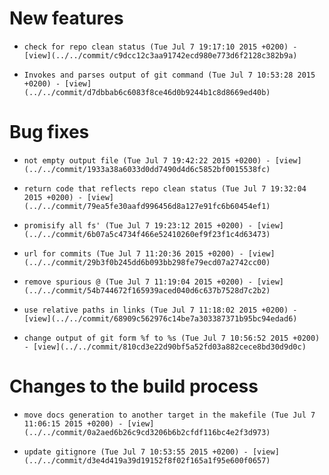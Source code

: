 
# New features

-     check for repo clean status (Tue Jul 7 19:17:10 2015 +0200) - [view](../../commit/c9dcc12c3aa91742ecd980e773d6f2128c382b9a) 
-     Invokes and parses output of git command (Tue Jul 7 10:53:28 2015 +0200) - [view](../../commit/d7dbbab6c6083f8ce46d0b9244b1c8d8669ed40b) 

# Bug fixes

-     not empty output file (Tue Jul 7 19:42:22 2015 +0200) - [view](../../commit/1933a38a6033d0dd7490d4d6c5852bf0015538fc) 
-     return code that reflects repo clean status (Tue Jul 7 19:32:04 2015 +0200) - [view](../../commit/79ea5fe30aafd996456d8a127e91fc6b60454ef1) 
-     promisify all fs' (Tue Jul 7 19:23:12 2015 +0200) - [view](../../commit/6b07a5c4734f466e52410260ef9f23f1c4d63473) 
-     url for commits (Tue Jul 7 11:20:36 2015 +0200) - [view](../../commit/29b3f0b245dd6b093bb298fe79ecd07a2742cc00) 
-     remove spurious @ (Tue Jul 7 11:19:04 2015 +0200) - [view](../../commit/54b744672f165939aced040d6c637b7528d7c2b2) 
-     use relative paths in links (Tue Jul 7 11:18:02 2015 +0200) - [view](../../commit/68909c562976c14be7a303387371b95bc94edad6) 
-     change output of git form %f to %s (Tue Jul 7 10:56:52 2015 +0200) - [view](../../commit/810cd3e22d90bf5a52fd03a882cece8bd30d9d0c) 

# Changes to the build process

-     move docs generation to another target in the makefile (Tue Jul 7 11:06:15 2015 +0200) - [view](../../commit/0a2aed6b26c9cd3206b6b2cfdf116bc4e2f3d973) 
-     update gitignore (Tue Jul 7 10:53:55 2015 +0200) - [view](../../commit/d3e4d419a39d19152f8f02f165a1f95e600f0657) 
